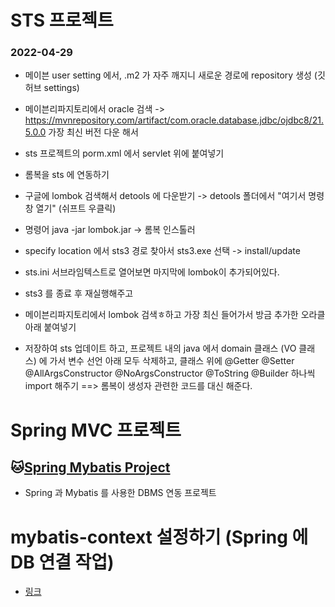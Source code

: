 # STS 프로젝트

### 2022-04-29
* 메이븐 user setting 에서, .m2 가 자주 깨지니 새로운 경로에 repository 생성 (깃허브 settings)
* 메이븐리파지토리에서 oracle 검색 -> https://mvnrepository.com/artifact/com.oracle.database.jdbc/ojdbc8/21.5.0.0
가장 최신 버전 다운 해서
* sts 프로젝트의 porm.xml 에서 servlet 위에 붙여넣기
* 롬복을 sts 에 연동하기
* 구글에 lombok 검색해서 detools 에 다운받기 -> detools 폴더에서 "여기서 명령창 열기" (쉬프트 우클릭)
* 명령어 java -jar lombok.jar  -> 롬복 인스톨러
* specify location 에서 sts3 경로 찾아서 sts3.exe 선택 -> install/update
* sts.ini 서브라임텍스트로 열어보면 마지막에 lombok이 추가되어있다.
* sts3 를 종료 후 재실행해주고
* 메이븐리파지토리에서 lombok 검색ㅎ하고 가장 최신 들어가서 방금 추가한 오라클 아래 붙여넣기

* 저장하여 sts 업데이트 하고, 프로젝트 내의 java 에서 domain 클래스 (VO 클래스) 에 가서 변수 선언 아래 모두 삭제하고, 클래스 위에 @Getter
@Setter
@AllArgsConstructor
@NoArgsConstructor
@ToString
@Builder
하나씩 import 해주기 
==> 롬복이 생성자 관련한 코드를 대신 해준다.

# Spring MVC 프로젝트

## :cat:[Spring Mybatis Project](https://github.com/dosunggil/Spring/tree/master/SpMVC_003_SchoolV5)
* Spring 과 Mybatis 를 사용한 DBMS 연동 프로젝트

# mybatis-context 설정하기 (Spring 에 DB 연결 작업)
* [링크](https://github.com/dosunggil/Spring/tree/master/SpMVC_003_SchoolV6)
